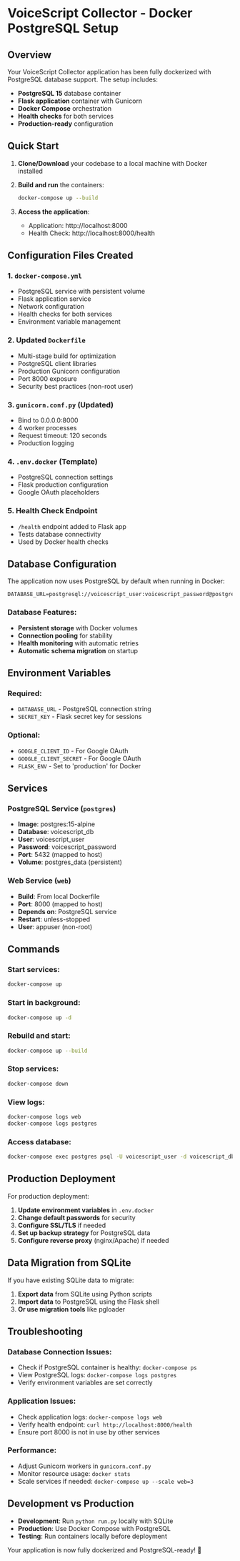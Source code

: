 # VoiceScript Collector - Docker PostgreSQL Setup

## Overview

Your VoiceScript Collector application has been fully dockerized with PostgreSQL database support. The setup includes:

- **PostgreSQL 15** database container
- **Flask application** container with Gunicorn
- **Docker Compose** orchestration
- **Health checks** for both services
- **Production-ready** configuration

## Quick Start

1. **Clone/Download** your codebase to a local machine with Docker installed

2. **Build and run** the containers:
   ```bash
   docker-compose up --build
   ```

3. **Access the application**:
   - Application: http://localhost:8000
   - Health Check: http://localhost:8000/health

## Configuration Files Created

### 1. `docker-compose.yml`
- PostgreSQL service with persistent volume
- Flask application service
- Network configuration
- Health checks for both services
- Environment variable management

### 2. Updated `Dockerfile`
- Multi-stage build for optimization
- PostgreSQL client libraries
- Production Gunicorn configuration
- Port 8000 exposure
- Security best practices (non-root user)

### 3. `gunicorn.conf.py` (Updated)
- Bind to 0.0.0.0:8000
- 4 worker processes
- Request timeout: 120 seconds
- Production logging

### 4. `.env.docker` (Template)
- PostgreSQL connection settings
- Flask production configuration
- Google OAuth placeholders

### 5. Health Check Endpoint
- `/health` endpoint added to Flask app
- Tests database connectivity
- Used by Docker health checks

## Database Configuration

The application now uses PostgreSQL by default when running in Docker:

```
DATABASE_URL=postgresql://voicescript_user:voicescript_password@postgres:5432/voicescript_db
```

### Database Features:
- **Persistent storage** with Docker volumes
- **Connection pooling** for stability
- **Health monitoring** with automatic retries
- **Automatic schema migration** on startup

## Environment Variables

### Required:
- `DATABASE_URL` - PostgreSQL connection string
- `SECRET_KEY` - Flask secret key for sessions

### Optional:
- `GOOGLE_CLIENT_ID` - For Google OAuth
- `GOOGLE_CLIENT_SECRET` - For Google OAuth
- `FLASK_ENV` - Set to 'production' for Docker

## Services

### PostgreSQL Service (`postgres`)
- **Image**: postgres:15-alpine
- **Database**: voicescript_db
- **User**: voicescript_user
- **Password**: voicescript_password
- **Port**: 5432 (mapped to host)
- **Volume**: postgres_data (persistent)

### Web Service (`web`)
- **Build**: From local Dockerfile
- **Port**: 8000 (mapped to host)
- **Depends on**: PostgreSQL service
- **Restart**: unless-stopped
- **User**: appuser (non-root)

## Commands

### Start services:
```bash
docker-compose up
```

### Start in background:
```bash
docker-compose up -d
```

### Rebuild and start:
```bash
docker-compose up --build
```

### Stop services:
```bash
docker-compose down
```

### View logs:
```bash
docker-compose logs web
docker-compose logs postgres
```

### Access database:
```bash
docker-compose exec postgres psql -U voicescript_user -d voicescript_db
```

## Production Deployment

For production deployment:

1. **Update environment variables** in `.env.docker`
2. **Change default passwords** for security
3. **Configure SSL/TLS** if needed
4. **Set up backup strategy** for PostgreSQL data
5. **Configure reverse proxy** (nginx/Apache) if needed

## Data Migration from SQLite

If you have existing SQLite data to migrate:

1. **Export data** from SQLite using Python scripts
2. **Import data** to PostgreSQL using the Flask shell
3. **Or use migration tools** like pgloader

## Troubleshooting

### Database Connection Issues:
- Check if PostgreSQL container is healthy: `docker-compose ps`
- View PostgreSQL logs: `docker-compose logs postgres`
- Verify environment variables are set correctly

### Application Issues:
- Check application logs: `docker-compose logs web`
- Verify health endpoint: `curl http://localhost:8000/health`
- Ensure port 8000 is not in use by other services

### Performance:
- Adjust Gunicorn workers in `gunicorn.conf.py`
- Monitor resource usage: `docker stats`
- Scale services if needed: `docker-compose up --scale web=3`

## Development vs Production

- **Development**: Run `python run.py` locally with SQLite
- **Production**: Use Docker Compose with PostgreSQL
- **Testing**: Run containers locally before deployment

Your application is now fully dockerized and PostgreSQL-ready! 🐳